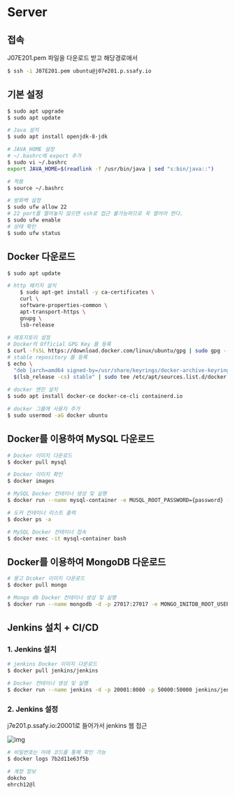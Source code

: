# Server

## 접속

J07E201.pem 파일을 다운로드 받고 해당경로에서

```bash
$ ssh -i J07E201.pem ubuntu@j07e201.p.ssafy.io
```



## 기본 설정

```bash
$ sudo apt upgrade
$ sudo apt update

# Java 설치
$ sudo apt install openjdk-8-jdk

# JAVA_HOME 설정
# ~/.bashrc에 export 추가
$ sudo vi ~/.bashrc
export JAVA_HOME=$(readlink -f /usr/bin/java | sed "s:bin/java::")

# 적용
$ source ~/.bashrc

# 방화벽 설정
$ sudo ufw allow 22
# 22 port를 열어놓지 않으면 ssh로 접근 불가능하므로 꼭 열어야 한다.
$ sudo ufw enable
# 상태 확인
$ sudo ufw status
```



## Docker 다운로드

```bash
$ sudo apt update

# http 패키지 설치
    $ sudo apt-get install -y ca-certificates \ 
    curl \
    software-properties-common \
    apt-transport-https \
    gnupg \
    lsb-release
    
# 레포지토리 설정
# Docker의 Official GPG Key 를 등록
$ curl -fsSL https://download.docker.com/linux/ubuntu/gpg | sudo gpg --dearmor -o /usr/share/keyrings/docker-archive-keyring.gpg
# stable repository 를 등록
$ echo \
  "deb [arch=amd64 signed-by=/usr/share/keyrings/docker-archive-keyring.gpg] https://download.docker.com/linux/ubuntu \
  $(lsb_release -cs) stable" | sudo tee /etc/apt/sources.list.d/docker.list > /dev/null
  
# docker 엔진 설치
$ sudo apt install docker-ce docker-ce-cli containerd.io

# docker 그룹에 사용자 추가
$ sudo usermod -aG docker ubuntu
```



## Docker를 이용하여 MySQL 다운로드

```bash
# Docker 이미지 다운로드
$ docker pull mysql

# Docker 이미지 확인
$ docker images

# MySQL Docker 컨테이너 생성 및 실행
$ docker run --name mysql-container -e MUSQL_ROOT_PASSWORD={password} -d -p 3306:3306 mysql:latest

# 도커 컨테이너 리스트 출력
$ docker ps -a

# MySQL Docker 컨테이너 접속
$ docker exec -it mysql-container bash
```



## Docker를 이용하여 MongoDB 다운로드 

```bash
# 몽고 Dcoker 이미지 다운로드
$ docker pull mongo

# Mongo db Docker 컨테이너 생성 및 실행
$ docker run --name mongodb -d -p 27017:27017 -e MONGO_INITDB_ROOT_USERNAME=dokcho -e MONGO_INITDB_ROOT_PASSWORD="dkdlvhs14tkrhtlvek" mongo
```



## Jenkins 설치 + CI/CD

### 1. Jenkins 설치

```bash
# jenkins Docker 이미지 다운로드
$ docker pull jenkins/jenkins

# Docker 컨테이너 생성 및 실행
$ docker run --name jenkins -d -p 20001:8080 -p 50000:50000 jenkins/jenkins
```



### 2. Jenkins 설정

j7e201.p.ssafy.io:20001로 들어가서 jenkins 웹 접근

![img](https://velog.velcdn.com/images%2Fhanif%2Fpost%2F52217ab0-1162-45e6-b911-568e5d6d486e%2Fimage.png)

```bash
# 비밀번호는 아래 코드를 통해 확인 가능
$ docker logs 7b2d11e63f5b

# 계정 정보
dokcho
ehrch12@l
```

